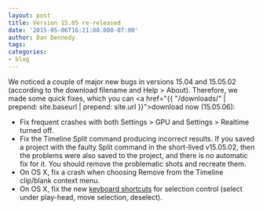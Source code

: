 ```yaml
---
layout: post
title: Version 15.05 re-released
date: '2015-05-06T16:21:00.000-07:00'
author: Dan Dennedy
tags: 
categories:
- blog
---
```


We noticed a couple of major new bugs in versions 15.04 and 15.05.02 (according to the download filename and Help > About). Therefore, we made some quick fixes, which you can <a href="{{  "/downloads/" | prepend: site.baseurl | prepend: site.url }}">download now (15.05.06)</a>:<br>
<ul><li>Fix frequent crashes with both Settings > GPU and Settings > Realtime turned off.</li><li>Fix the Timeline Split command producing incorrect results. If you saved a project with the faulty Split command in the short-lived v15.05.02, then the problems were also saved to the project, and there is no automatic fix for it. You should remove the problematic shots and recreate them.</li><li>On OS X, fix a crash when choosing Remove from the Timeline clip/blank context menu.</li><li>On OS X, fix the new <a href="{{  "/howtos/keyboard-shortcuts/" | prepend: site.baseurl | prepend: site.url }}">keyboard shortcuts</a> for selection control (select under play-head, move selection, deselect).</li></ul>
